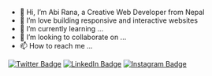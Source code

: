 - 👋 Hi, I’m Abi Rana, a Creative Web Developer from Nepal
- 👀 I’m love building responsive and interactive websites
- 🌱 I’m currently learning ...
- 💞️ I’m looking to collaborate on ...
- 📫 How to reach me ...

[<img src="https://img.shields.io/badge/Twitter-blue?style=for-the-badge&logo=twitter&logoColor=white" alt="Twitter Badge"/>](https://twitter.com/getabirana)
[<img src="https://img.shields.io/badge/LinkedIn-grey?style=for-the-badge&logo=linkedin&logoColor=white" alt="LinkedIn Badge"/>](https://www.linkedin.com/in/abirana)
[<img src="https://img.shields.io/badge/Instagram-red?style=for-the-badge&logo=instagram&logoColor=white" alt="Instagram Badge"/>](https://instagram.com/getabirana)

<!---
abirana/abirana is a ✨ special ✨ repository because its `README.md` (this file) appears on your GitHub profile.
You can click the Preview link to take a look at your changes.
--->
